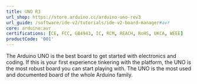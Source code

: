 ```yaml
---
title: UNO R3
url_shop: https://store.arduino.cc/arduino-uno-rev3
url_guide: /software/ide-v2/tutorials/ide-v2-board-manager#avr
core: arduino:avr
certifications: [CE, FCC, GB4943, IC, RCM, REACH, RoHS, UKCA, WEEE]
productCode: '001'
---
```


The Arduino UNO is the best board to get started with electronics and coding. If this is your first experience tinkering with the platform, the UNO is the most robust board you can start playing with. The UNO is the most used and documented board of the whole Arduino family.